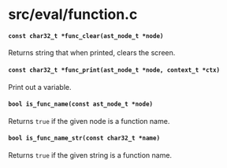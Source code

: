 # src/eval/function.c

#### `const char32_t *func_clear(ast_node_t *node)`
Returns string that when printed, clears the screen.

#### `const char32_t *func_print(ast_node_t *node, context_t *ctx)`
Print out a variable.

#### `bool is_func_name(const ast_node_t *node)`
Returns `true` if the given node is a function name.

#### `bool is_func_name_str(const char32_t *name)`
Returns `true` if the given string is a function name.


